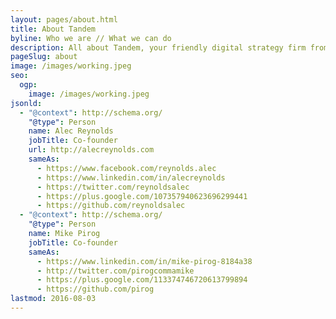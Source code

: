 ```yaml
---
layout: pages/about.html
title: About Tandem
byline: Who we are // What we can do
description: All about Tandem, your friendly digital strategy firm from San Francisco, and the story of its co-founders Alec Reynolds and Mike Pirog.
pageSlug: about
image: /images/working.jpeg
seo:
  ogp:
    image: /images/working.jpeg
jsonld:
  - "@context": http://schema.org/
    "@type": Person
    name: Alec Reynolds
    jobTitle: Co-founder
    url: http://alecreynolds.com
    sameAs:
      - https://www.facebook.com/reynolds.alec
      - https://www.linkedin.com/in/alecreynolds
      - https://twitter.com/reynoldsalec
      - https://plus.google.com/107357940623696299441
      - https://github.com/reynoldsalec
  - "@context": http://schema.org/
    "@type": Person
    name: Mike Pirog
    jobTitle: Co-founder
    sameAs:
      - https://www.linkedin.com/in/mike-pirog-8184a38
      - http://twitter.com/pirogcommamike
      - https://plus.google.com/113374746720613799894
      - https://github.com/pirog
lastmod: 2016-08-03
---
```

